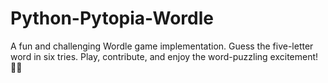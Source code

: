 # Python-Pytopia-Wordle
A fun and challenging Wordle game implementation. Guess the five-letter word in six tries. Play, contribute, and enjoy the word-puzzling excitement! 🎯🔤
